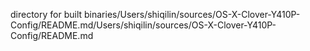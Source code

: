 directory for built binaries/Users/shiqilin/sources/OS-X-Clover-Y410P-Config/README.md/Users/shiqilin/sources/OS-X-Clover-Y410P-Config/README.md
